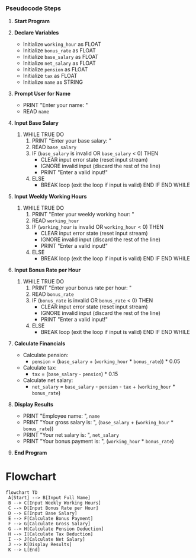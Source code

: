 ### Pseudocode Steps

1. **Start Program**

2. **Declare Variables**
   - Initialize `working_hour` as FLOAT
   - Initialize `bonus_rate` as FLOAT
   - Initialize `base_salary` as FLOAT
   - Initialize `net_salary` as FLOAT
   - Initialize `pension` as FLOAT
   - Initialize `tax` as FLOAT
   - Initialize `name` as STRING

3. **Prompt User for Name**
   - PRINT "Enter your name: "
   - READ `name`

4. **Input Base Salary**
   1. WHILE TRUE DO
      1. PRINT "Enter your base salary: "
      2. READ `base_salary`
      3. IF (`base_salary` is invalid OR `base_salary` < 0) THEN
         - CLEAR input error state (reset input stream)
         - IGNORE invalid input (discard the rest of the line)
         - PRINT "Enter a valid input!"
      4. ELSE
         - BREAK loop (exit the loop if input is valid)
      END IF
   END WHILE

5. **Input Weekly Working Hours**
   1. WHILE TRUE DO
      1. PRINT "Enter your weekly working hour: "
      2. READ `working_hour`
      3. IF (`working_hour` is invalid OR `working_hour` < 0) THEN
         - CLEAR input error state (reset input stream)
         - IGNORE invalid input (discard the rest of the line)
         - PRINT "Enter a valid input!"
      4. ELSE
         - BREAK loop (exit the loop if input is valid)
      END IF
   END WHILE

6. **Input Bonus Rate per Hour**
   1. WHILE TRUE DO
      1. PRINT "Enter your bonus rate per hour: "
      2. READ `bonus_rate`
      3. IF (`bonus_rate` is invalid OR `bonus_rate` < 0) THEN
         - CLEAR input error state (reset input stream)
         - IGNORE invalid input (discard the rest of the line)
         - PRINT "Enter a valid input!"
      4. ELSE
         - BREAK loop (exit the loop if input is valid)
      END IF
   END WHILE

7. **Calculate Financials**
   - Calculate pension:
     - `pension` = (`base_salary` + (`working_hour` * `bonus_rate`)) * 0.05
   - Calculate tax:
     - `tax` = (`base_salary` - `pension`) * 0.15
   - Calculate net salary:
     - `net_salary` = `base_salary` - `pension` - `tax` + (`working_hour` * `bonus_rate`)

8. **Display Results**
   - PRINT "Employee name: ", `name`
   - PRINT "Your gross salary is: ", (`base_salary` + (`working_hour` * `bonus_rate`))
   - PRINT "Your net salary is: ", `net_salary`
   - PRINT "Your bonus payment is: ", (`working_hour` * `bonus_rate`)

9. **End Program**

# Flowchart
   ```mermaid
flowchart TD
    A[Start] --> B[Input Full Name]
    B --> C[Input Weekly Working Hours]
    C --> D[Input Bonus Rate per Hour]
    D --> E[Input Base Salary]
    E --> F[Calculate Bonus Payment]
    F --> G[Calculate Gross Salary]
    G --> H[Calculate Pension Deduction]
    H --> I[Calculate Tax Deduction]
    I --> J[Calculate Net Salary]
    J --> K[Display Results]
    K --> L[End]



